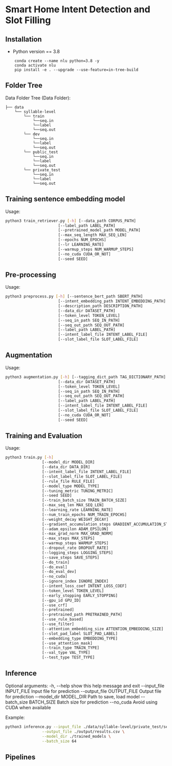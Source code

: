 # Smart Home Intent Detection and Slot Filling

## Installation

- Python version == 3.8

```shell
    conda create --name nlu python=3.8 -y
    conda activate nlu
    pip install -e . --upgrade --use-feature=in-tree-build
```

## Folder Tree

Data Folder Tree (Data Folder):

```shell
├── data
    └── syllable-level
        └── train
            └──seq.in
            └──label
            └──seq.out
        └── dev
            └──seq.in
            └──label
            └──seq.out
        └── public_test
            └──seq.in
            └──label
            └──seq.out
        └── private_test
            └──seq.in
            └──label
            └──seq.out
```

## Training sentence embedding model

Usage:

```bash
python3 train_retriever.py [-h] [--data_path CORPUS_PATH]
                       [--label_path LABEL_PATH]
                       [--pretrained_model_path MODEL_PATH]
                       [--max_seq_length MAX_SEQ_LEN]
                       [--epochs NUM_EPOCHS]
                       [--lr LEARNING_RATE]
                       [--warmup_steps NUM_WARMUP_STEPS]
                       [--no_cuda CUDA_OR_NOT]
                       [--seed SEED]
```

## Pre-processing

Usage:

```bash
python3 preprocess.py [-h] [--sentence_bert_path SBERT_PATH]
                       [--intent_embedding_path INTENT_EMBEDDING_PATH]
                       [--description_path DESCRIPTION_PATH]
                       [--data_dir DATASET_PATH]
                       [--token_level TOKEN_LEVEL]
                       [--seq_in_path SEQ_IN_PATH]
                       [--seq_out_path SEQ_OUT_PATH]
                       [--label_path LABEL_PATH]
                       [--intent_label_file INTENT_LABEL_FILE]
                       [--slot_label_file SLOT_LABEL_FILE]
```

## Augmentation

Usage:

```bash
python3 augmentation.py [-h] [--tagging_dict_path TAG_DICTIONARY_PATH]
                       [--data_dir DATASET_PATH]
                       [--token_level TOKEN_LEVEL]
                       [--seq_in_path SEQ_IN_PATH]
                       [--seq_out_path SEQ_OUT_PATH]
                       [--label_path LABEL_PATH]
                       [--intent_label_file INTENT_LABEL_FILE]
                       [--slot_label_file SLOT_LABEL_FILE]
                       [--no_cuda CUDA_OR_NOT]
                       [--seed SEED]
```

## Training and Evaluation

Usage:

```bash
python3 train.py [-h]
                [--model_dir MODEL_DIR]
                [--data_dir DATA_DIR]
                [--intent_label_file INTENT_LABEL_FILE]
                [--slot_label_file SLOT_LABEL_FILE]
                [--rule_file RULE_FILE]
                [--model_type MODEL_TYPE]
                [--tuning_metric TUNING_METRIC]
                [--seed SEED]
                [--train_batch_size TRAIN_BATCH_SIZE]
                [--max_seq_len MAX_SEQ_LEN]
                [--learning_rate LEARNING_RATE]
                [--num_train_epochs NUM_TRAIN_EPOCHS]
                [--weight_decay WEIGHT_DECAY]
                [--gradient_accumulation_steps GRADIENT_ACCUMULATION_STEPS]
                [--adam_epsilon ADAM_EPSILON]
                [--max_grad_norm MAX_GRAD_NORM]
                [--max_steps MAX_STEPS]
                [--warmup_steps WARMUP_STEPS]
                [--dropout_rate DROPOUT_RATE]
                [--logging_steps LOGGING_STEPS]
                [--save_steps SAVE_STEPS]
                [--do_train]
                [--do_eval]
                [--do_eval_dev]
                [--no_cuda]
                [--ignore_index IGNORE_INDEX]
                [--intent_loss_coef INTENT_LOSS_COEF]
                [--token_level TOKEN_LEVEL]
                [--early_stopping EARLY_STOPPING]
                [--gpu_id GPU_ID]
                [--use_crf]
                [--pretrained]
                [--pretrained_path PRETRAINED_PATH]
                [--use_rule_based]
                [--use_filter]
                [--attention_embedding_size ATTENTION_EMBEDDING_SIZE]
                [--slot_pad_label SLOT_PAD_LABEL]
                [--embedding_type EMBEDDING_TYPE]
                [--use_attention_mask]
                [--train_type TRAIN_TYPE]
                [--val_type VAL_TYPE]
                [--test_type TEST_TYPE]
```

## Inference

Optional arguments:
  -h, --help            show this help message and exit
  --input_file INPUT_FILE
                        Input file for prediction
  --output_file OUTPUT_FILE
                        Output file for prediction
  --model_dir MODEL_DIR
                        Path to save, load model
  --batch_size BATCH_SIZE
                        Batch size for prediction
  --no_cuda             Avoid using CUDA when available

Example:

```bash
python3 inference.py --input_file ./data/syllable-level/private_test/seq.in \
                --output_file ./output/results.csv \
                --model_dir ./trained_models \
                --batch_size 64
```

## Pipelines

